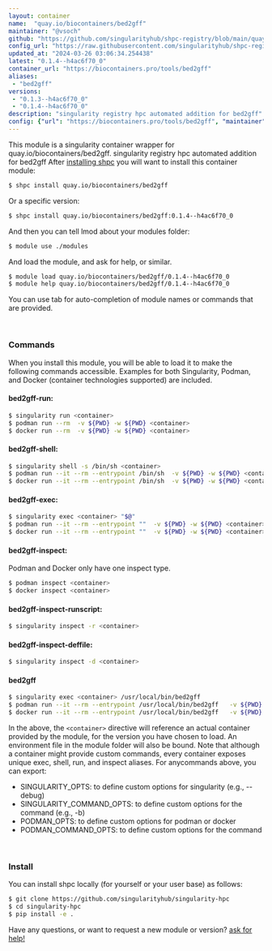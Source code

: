```yaml
---
layout: container
name:  "quay.io/biocontainers/bed2gff"
maintainer: "@vsoch"
github: "https://github.com/singularityhub/shpc-registry/blob/main/quay.io/biocontainers/bed2gff/container.yaml"
config_url: "https://raw.githubusercontent.com/singularityhub/shpc-registry/main/quay.io/biocontainers/bed2gff/container.yaml"
updated_at: "2024-03-26 03:06:34.254438"
latest: "0.1.4--h4ac6f70_0"
container_url: "https://biocontainers.pro/tools/bed2gff"
aliases:
 - "bed2gff"
versions:
 - "0.1.3--h4ac6f70_0"
 - "0.1.4--h4ac6f70_0"
description: "singularity registry hpc automated addition for bed2gff"
config: {"url": "https://biocontainers.pro/tools/bed2gff", "maintainer": "@vsoch", "description": "singularity registry hpc automated addition for bed2gff", "latest": {"0.1.4--h4ac6f70_0": "sha256:4b0ffef8710c0b724b17eb65a0c2aadf2df73e39d44b700398ef52e8e8acf9fa"}, "tags": {"0.1.3--h4ac6f70_0": "sha256:caa3ee07079f92a022b6f59b75854c9fe40a1ef10b254e49425778290b8a68ac", "0.1.4--h4ac6f70_0": "sha256:4b0ffef8710c0b724b17eb65a0c2aadf2df73e39d44b700398ef52e8e8acf9fa"}, "docker": "quay.io/biocontainers/bed2gff", "aliases": {"bed2gff": "/usr/local/bin/bed2gff"}}
---
```


This module is a singularity container wrapper for quay.io/biocontainers/bed2gff.
singularity registry hpc automated addition for bed2gff
After [installing shpc](#install) you will want to install this container module:


```bash
$ shpc install quay.io/biocontainers/bed2gff
```

Or a specific version:

```bash
$ shpc install quay.io/biocontainers/bed2gff:0.1.4--h4ac6f70_0
```

And then you can tell lmod about your modules folder:

```bash
$ module use ./modules
```

And load the module, and ask for help, or similar.

```bash
$ module load quay.io/biocontainers/bed2gff/0.1.4--h4ac6f70_0
$ module help quay.io/biocontainers/bed2gff/0.1.4--h4ac6f70_0
```

You can use tab for auto-completion of module names or commands that are provided.

<br>

### Commands

When you install this module, you will be able to load it to make the following commands accessible.
Examples for both Singularity, Podman, and Docker (container technologies supported) are included.

#### bed2gff-run:

```bash
$ singularity run <container>
$ podman run --rm  -v ${PWD} -w ${PWD} <container>
$ docker run --rm  -v ${PWD} -w ${PWD} <container>
```

#### bed2gff-shell:

```bash
$ singularity shell -s /bin/sh <container>
$ podman run --it --rm --entrypoint /bin/sh  -v ${PWD} -w ${PWD} <container>
$ docker run --it --rm --entrypoint /bin/sh  -v ${PWD} -w ${PWD} <container>
```

#### bed2gff-exec:

```bash
$ singularity exec <container> "$@"
$ podman run --it --rm --entrypoint ""  -v ${PWD} -w ${PWD} <container> "$@"
$ docker run --it --rm --entrypoint ""  -v ${PWD} -w ${PWD} <container> "$@"
```

#### bed2gff-inspect:

Podman and Docker only have one inspect type.

```bash
$ podman inspect <container>
$ docker inspect <container>
```

#### bed2gff-inspect-runscript:

```bash
$ singularity inspect -r <container>
```

#### bed2gff-inspect-deffile:

```bash
$ singularity inspect -d <container>
```


#### bed2gff

```bash
$ singularity exec <container> /usr/local/bin/bed2gff
$ podman run --it --rm --entrypoint /usr/local/bin/bed2gff   -v ${PWD} -w ${PWD} <container> -c " $@"
$ docker run --it --rm --entrypoint /usr/local/bin/bed2gff   -v ${PWD} -w ${PWD} <container> -c " $@"
```



In the above, the `<container>` directive will reference an actual container provided
by the module, for the version you have chosen to load. An environment file in the
module folder will also be bound. Note that although a container
might provide custom commands, every container exposes unique exec, shell, run, and
inspect aliases. For anycommands above, you can export:

 - SINGULARITY_OPTS: to define custom options for singularity (e.g., --debug)
 - SINGULARITY_COMMAND_OPTS: to define custom options for the command (e.g., -b)
 - PODMAN_OPTS: to define custom options for podman or docker
 - PODMAN_COMMAND_OPTS: to define custom options for the command

<br>

### Install

You can install shpc locally (for yourself or your user base) as follows:

```bash
$ git clone https://github.com/singularityhub/singularity-hpc
$ cd singularity-hpc
$ pip install -e .
```

Have any questions, or want to request a new module or version? [ask for help!](https://github.com/singularityhub/singularity-hpc/issues)